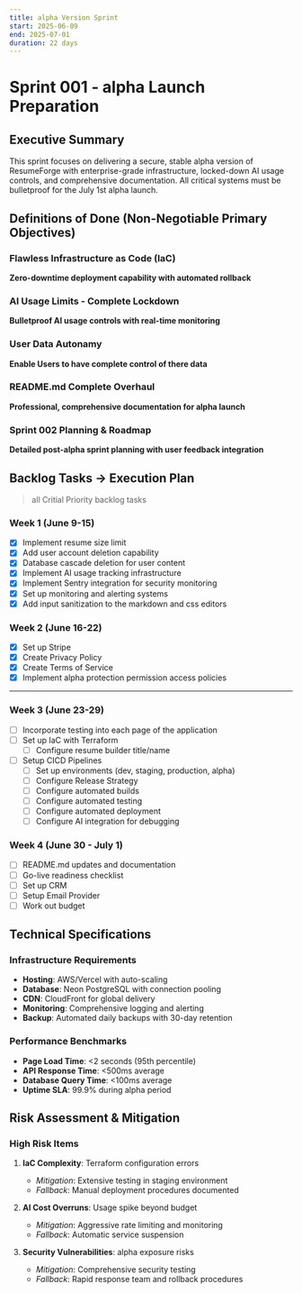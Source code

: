 ```yaml
---
title: alpha Version Sprint
start: 2025-06-09
end: 2025-07-01
duration: 22 days
---
```


# Sprint 001 - alpha Launch Preparation

## Executive Summary
This sprint focuses on delivering a secure, stable alpha version of ResumeForge with enterprise-grade infrastructure, locked-down AI usage controls, and comprehensive documentation. All critical systems must be bulletproof for the July 1st alpha launch.

## Definitions of Done (Non-Negotiable Primary Objectives)

### Flawless Infrastructure as Code (IaC)
**Zero-downtime deployment capability with automated rollback**

### AI Usage Limits - Complete Lockdown
**Bulletproof AI usage controls with real-time monitoring**

### User Data Autonamy
**Enable Users to have complete control of there data**

### README.md Complete Overhaul
**Professional, comprehensive documentation for alpha launch**

### Sprint 002 Planning & Roadmap
**Detailed post-alpha sprint planning with user feedback integration**

##  Backlog Tasks -> Execution Plan
> all Critial Priority backlog tasks
### Week 1 (June 9-15)
- [x] Implement resume size limit
- [x] Add user account deletion capability
- [x] Database cascade deletion for user content
- [x] Implement AI usage tracking infrastructure
- [x] Implement Sentry integration for security monitoring
- [x] Set up monitoring and alerting systems
- [x] Add input sanitization to the markdown and css editors

### Week 2 (June 16-22)
- [x] Set up Stripe
- [x] Create Privacy Policy
- [x] Create Terms of Service
- [x] Implement alpha protection permission access policies
---

### Week 3 (June 23-29)
- [ ] Incorporate testing into each page of the application
- [ ] Set up IaC with Terraform
  - [ ] Configure resume builder title/name
- [ ] Setup CICD Pipelines
  - [ ] Set up environments (dev, staging, production, alpha)
  - [ ] Configure Release Strategy
  - [ ] Configure automated builds
  - [ ] Configure automated testing
  - [ ] Configure automated deployment
  - [ ] Configure AI integration for debugging

### Week 4 (June 30 - July 1)
- [ ] README.md updates and documentation
- [ ] Go-live readiness checklist
- [ ] Set up CRM
- [ ] Setup Email Provider
- [ ] Work out budget

## Technical Specifications

### Infrastructure Requirements
- **Hosting**: AWS/Vercel with auto-scaling
- **Database**: Neon PostgreSQL with connection pooling
- **CDN**: CloudFront for global delivery
- **Monitoring**: Comprehensive logging and alerting
- **Backup**: Automated daily backups with 30-day retention

### Performance Benchmarks
- **Page Load Time**: <2 seconds (95th percentile)
- **API Response Time**: <500ms average
- **Database Query Time**: <100ms average
- **Uptime SLA**: 99.9% during alpha period

## Risk Assessment & Mitigation

### High Risk Items
1. **IaC Complexity**: Terraform configuration errors
   - *Mitigation*: Extensive testing in staging environment
   - *Fallback*: Manual deployment procedures documented

2. **AI Cost Overruns**: Usage spike beyond budget
   - *Mitigation*: Aggressive rate limiting and monitoring
   - *Fallback*: Automatic service suspension

3. **Security Vulnerabilities**: alpha exposure risks
   - *Mitigation*: Comprehensive security testing
   - *Fallback*: Rapid response team and rollback procedures
